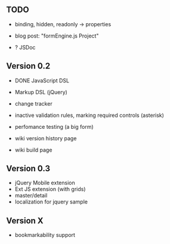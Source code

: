 ## TODO

* binding, hidden, readonly -> properties

* blog post: "formEngine.js Project"
* ? JSDoc

## Version 0.2

* DONE JavaScript DSL
* Markup DSL (jQuery)
* change tracker
* inactive validation rules, marking required controls (asterisk)
* perfomance testing (a big form)

* wiki version history page
* wiki build page


## Version 0.3

* jQuery Mobile extension
* Ext JS extension (with grids)
* master/detail
* localization for jquery sample

## Version X

* bookmarkability support
